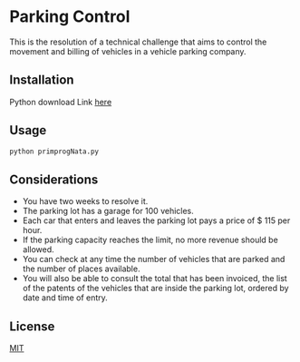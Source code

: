 # Parking Control

This is the resolution of a technical challenge that aims to control the movement and billing of vehicles in a vehicle parking company.

## Installation

Python download Link [here](https://www.python.org/downloads/)


## Usage

```python
python primprogNata.py
```

## Considerations
* You have two weeks to resolve it.
* The parking lot has a garage for 100 vehicles.
* Each car that enters and leaves the parking lot pays a price of $ 115 per hour.
* If the parking capacity reaches the limit, no more revenue should be allowed.
* You can check at any time the number of vehicles that are parked and the number of places available.
* You will also be able to consult the total that has been invoiced, the list of the patents of the vehicles that are inside the parking lot, ordered by date and time of entry.

## License
[MIT](https://choosealicense.com/licenses/mit/)
